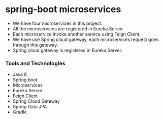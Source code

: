 # spring-boot microservices
* We have four microservices in this project.
* All the microservices are registered in Eureka Server.
* Each microservice invoke another service using Feign Client.
* We have use Spring cloud gateway, each microservices request goes through this gateway.
* Spring cloud gateway is registered in Eureka Server.


### Tools and Technologies
* Java 8
* Spring boot
* Microservices
* Eureka Server
* Feign Client
* Spring Cloud Gateway
* Spring Data JPA
* Gradle
